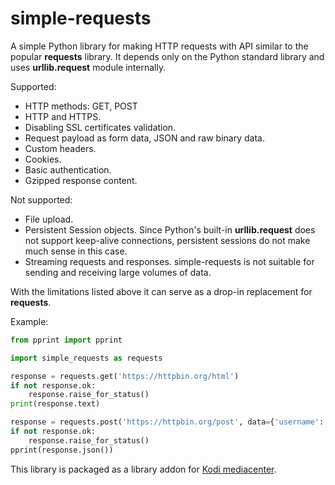 # simple-requests

A simple Python library for making HTTP requests with API similar to the popular **requests** library.
It depends only on the Python standard library and uses **urllib.request** module internally.

Supported:
* HTTP methods: GET, POST
* HTTP and HTTPS.
* Disabling SSL certificates validation.
* Request payload as form data, JSON and raw binary data.
* Custom headers.
* Cookies.
* Basic authentication.
* Gzipped response content.

Not supported:
* File upload.
* Persistent Session objects. Since Python's built-in **urllib.request** does not support keep-alive
  connections, persistent sessions do not make much sense in this case.
* Streaming requests and responses. simple-requests is not suitable for sending and receiving
  large volumes of data.

With the limitations listed above it can serve as a drop-in replacement for **requests**.

Example:
```python
from pprint import pprint

import simple_requests as requests

response = requests.get('https://httpbin.org/html')
if not response.ok:
    response.raise_for_status()
print(response.text)

response = requests.post('https://httpbin.org/post', data={'username': 'foo', 'password': 'bar'})
if not response.ok:
    response.raise_for_status()
pprint(response.json())
```

This library is packaged as a library addon for [Kodi mediacenter](https://github.com/xbmc/xbmc).
